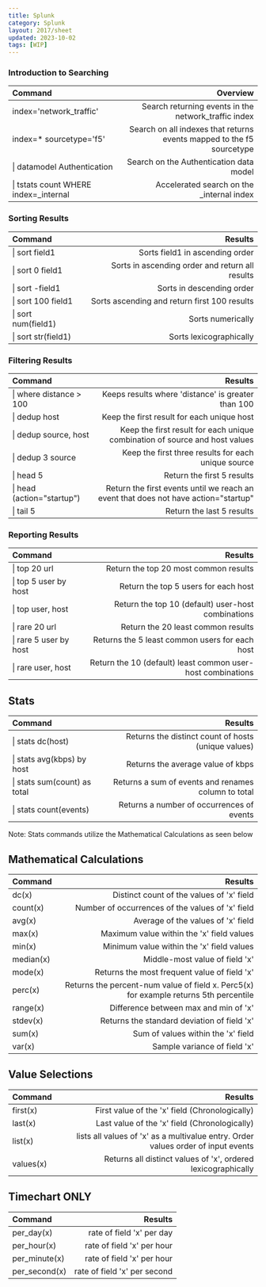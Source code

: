 ```yaml
---
title: Splunk
category: Splunk
layout: 2017/sheet
updated: 2023-10-02
tags: [WIP]
---
```


### Introduction to Searching
| Command | Overview |
|:---- | ----------:|
| index='network_traffic' | Search returning events in the network_traffic index |
| index=* sourcetype='f5' | Search on all indexes that returns events mapped to the f5 sourcetype |
| \| datamodel Authentication | Search on the Authentication data model |
| \| tstats count WHERE index=_internal | Accelerated search on the _internal index |

### Sorting Results

| Command | Results |
|:---- | ----------:|
| \| sort field1 | Sorts field1 in ascending order |
| \| sort 0 field1 | Sorts in ascending order and return all results |
| \| sort -field1 | Sorts in descending order |
| \| sort 100 field1 | Sorts ascending and return first 100 results |
| \| sort num(field1) | Sorts numerically |
| \| sort str(field1) | Sorts lexicographically |

### Filtering Results

| Command | Results |
|:---- | ----------:|
| \| where distance > 100 | Keeps results where 'distance' is greater than 100 |
| \| dedup host | Keep the first result for each unique host |
| \| dedup source, host | Keep the first result for each unique combination of source and host values |
| \| dedup 3 source | Keep the first three results for each unique source |
| \| head 5 | Return the first 5 results |
| \| head (action="startup") | Return the first events until we reach an event that does not have action="startup" |
| \| tail 5 | Return the last 5 results |

### Reporting Results

| Command | Results |
|:---- | ----------:|
| \| top 20 url | Return the top 20 most common results |
| \| top 5 user by host | Return the top 5 users for each host |
| \| top user, host | Return the top 10 (default) user-host combinations |
| \| rare 20 url | Return the 20 least common results |
| \| rare 5 user by host | Returns the 5 least common users for each host |
| \| rare user, host | Return the 10 (default) least common user-host combinations |

## Stats

| Command | Results |
|:---- | ----------:|
| \| stats dc(host) | Returns the distinct count of hosts (unique values) |
| \| stats avg(kbps) by host | Returns the average value of kbps |
| \| stats sum(count) as total | Returns a sum of events and renames column to total |
| \| stats count(events) | Returns a number of occurrences of events |

Note: Stats commands utilize the Mathematical Calculations as seen below

## Mathematical Calculations

| Command | Results |
|:---- | ----------:|
| dc(x) | Distinct count of the values of 'x' field |
| count(x) | Number of occurrences of the values of 'x' field |
| avg(x) | Average of the values of 'x' field |
| max(x) | Maximum value within the 'x' field values |
| min(x) | Minimum value within the 'x' field values |
| median(x) | Middle-most value of field 'x' |
| mode(x) | Returns the most frequent value of field 'x' |
| perc<percent-num>(x) | Returns the percent-num value of field x. Perc5(x) for example returns 5th percentile |
| range(x) | Difference between max and min of 'x' |
| stdev(x) | Returns the standard deviation of field 'x' |
| sum(x) | Sum of values within the 'x' field |
| var(x) | Sample variance of field 'x' |

## Value Selections

| Command | Results |
|:---- | ----------:|
| first(x) | First value of the 'x' field (Chronologically) |
| last(x) | Last value of the 'x' field (Chronologically) |
| list(x) | lists all values of 'x' as a multivalue entry. Order values order of input events |
| values(x) | Returns all distinct values of 'x', ordered lexicographically |

## Timechart ONLY

| Command | Results |
|:---- | ----------:|
| per_day(x) | rate of field 'x' per day |
| per_hour(x) | rate of field 'x' per hour |
| per_minute(x) | rate of field 'x' per hour |
| per_second(x) | rate of field 'x' per second |